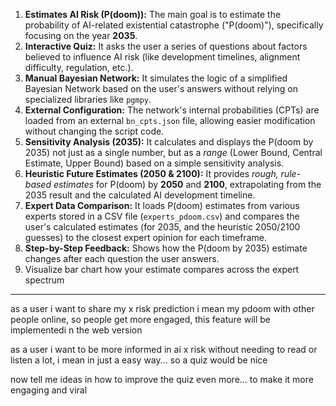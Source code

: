 

1.  **Estimates AI Risk (P(doom)):** The main goal is to estimate the probability of AI-related existential catastrophe ("P(doom)"), specifically focusing on the year **2035**.
2.  **Interactive Quiz:** It asks the user a series of questions about factors believed to influence AI risk (like development timelines, alignment difficulty, regulation, etc.).
3.  **Manual Bayesian Network:** It simulates the logic of a simplified Bayesian Network based on the user's answers without relying on specialized libraries like `pgmpy`.
4.  **External Configuration:** The network's internal probabilities (CPTs) are loaded from an external `bn_cpts.json` file, allowing easier modification without changing the script code.
5.  **Sensitivity Analysis (2035):** It calculates and displays the P(doom by 2035) not just as a single number, but as a *range* (Lower Bound, Central Estimate, Upper Bound) based on a simple sensitivity analysis.
6.  **Heuristic Future Estimates (2050 & 2100):** It provides *rough, rule-based estimates* for P(doom) by **2050** and **2100**, extrapolating from the 2035 result and the calculated AI development timeline.
7.  **Expert Data Comparison:** It loads P(doom) estimates from various experts stored in a CSV file (`experts_pdoom.csv`) and compares the user's calculated estimates (for 2035, and the heuristic 2050/2100 guesses) to the closest expert opinion for each timeframe.
8.  **Step-by-Step Feedback:** Shows how the P(doom by 2035) estimate changes after each question the user answers.
9. Visualize bar chart how your estimate compares across the expert spectrum


----

as a user i want to share my x risk prediction i mean my pdoom with other people online, so people get more engaged, this feature will be implementedi n the web version 



as a user i want to be more informed in ai x risk without needing to read or listen a lot, i mean in just a easy way... so a quiz would be nice

now tell me ideas in how to improve the quiz even more... to make it more engaging and viral

